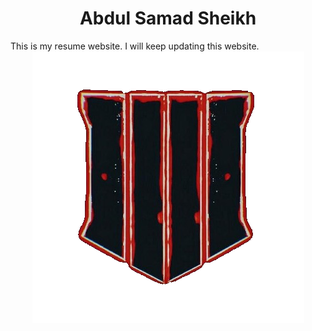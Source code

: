 <h1><center>Abdul Samad Sheikh</center></h1>
This is my resume website. I will keep updating this website.
<center><img src="vigne.png" alt="logo"></center>
